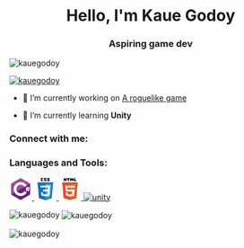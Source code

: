 <h1 align="center">Hello, I'm Kaue Godoy</h1>
<h3 align="center">Aspiring game dev</h3>

<p align="left"> <img src="https://komarev.com/ghpvc/?username=kauegodoy&label=Profile%20views&color=0e75b6&style=flat" alt="kauegodoy" /> </p>

<p align="left"> <a href="https://github.com/ryo-ma/github-profile-trophy"><img src="https://github-profile-trophy.vercel.app/?username=kauegodoy" alt="kauegodoy" /></a> </p>

- 🔭 I’m currently working on [A roguelike game](https://github.com/KaueGodoy/ROGUELIKE)

- 🌱 I’m currently learning **Unity**

<h3 align="left">Connect with me:</h3>
<p align="left">
</p>

<h3 align="left">Languages and Tools:</h3>
<p align="left"> <a href="https://www.w3schools.com/cs/" target="_blank" rel="noreferrer"> <img src="https://raw.githubusercontent.com/devicons/devicon/master/icons/csharp/csharp-original.svg" alt="csharp" width="40" height="40"/> </a> <a href="https://www.w3schools.com/css/" target="_blank" rel="noreferrer"> <img src="https://raw.githubusercontent.com/devicons/devicon/master/icons/css3/css3-original-wordmark.svg" alt="css3" width="40" height="40"/> </a> <a href="https://www.w3.org/html/" target="_blank" rel="noreferrer"> <img src="https://raw.githubusercontent.com/devicons/devicon/master/icons/html5/html5-original-wordmark.svg" alt="html5" width="40" height="40"/> </a> <a href="https://unity.com/" target="_blank" rel="noreferrer"> <img src="https://www.vectorlogo.zone/logos/unity3d/unity3d-icon.svg" alt="unity" width="40" height="40"/> </a> </p>

<p><img align="left" src="https://github-readme-stats.vercel.app/api/top-langs?username=kauegodoy&show_icons=true&locale=en&layout=compact" alt="kauegodoy" /></p>

<p>&nbsp;<img align="center" src="https://github-readme-stats.vercel.app/api?username=kauegodoy&show_icons=true&locale=en" alt="kauegodoy" /></p>

<p><img align="center" src="https://github-readme-streak-stats.herokuapp.com/?user=kauegodoy&" alt="kauegodoy" /></p>

